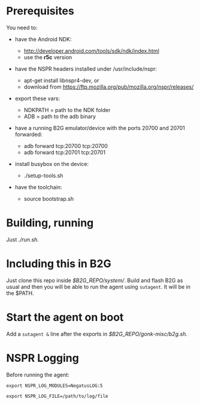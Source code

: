 # Prerequisites

You need to:

* have the Android NDK:
    * http://developer.android.com/tools/sdk/ndk/index.html
    * use the **r5c** version

* have the NSPR headers installed under /usr/include/nspr:
    * apt-get install libnspr4-dev, or
    * download from https://ftp.mozilla.org/pub/mozilla.org/nspr/releases/

* export these vars:
    * NDKPATH = path to the NDK folder
    * ADB = path to the adb binary

* have a running B2G emulator/device with the ports 20700 and 20701 forwarded:
    * adb forward tcp:20700 tcp:20700
    * adb forward tcp:20701 tcp:20701

* install busybox on the device:
    * ./setup-tools.sh

* have the toolchain:
    * source bootstrap.sh

# Building, running

Just *./run.sh*.

# Including this in B2G

Just clone this repo inside *$B2G_REPO/system/*. Build and flash B2G as usual
and then you will be able to run the agent using `sutagent`. It will be
in the $PATH.

# Start the agent on boot

Add a `sutagent &` line after the exports in
*$B2G_REPO/gonk-misc/b2g.sh*.

# NSPR Logging
Before running the agent:

`export NSPR_LOG_MODULES=NegatusLOG:5`

`export NSPR_LOG_FILE=/path/to/log/file`
